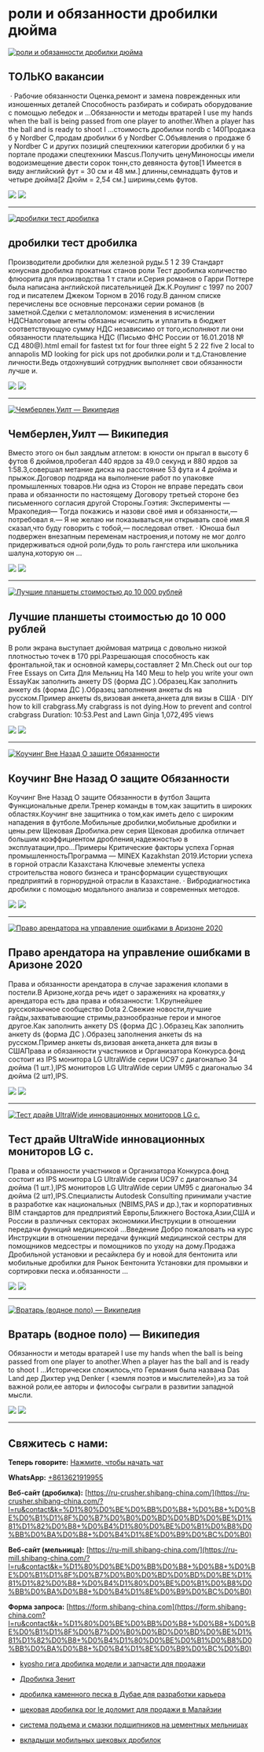 # роли и обязанности дробилки дюйма

<a href="https://swt.shibang-china.com/?l=ru&img&k=%D1%80%D0%BE%D0%BB%D0%B8+%D0%B8+%D0%BE%D0%B1%D1%8F%D0%B7%D0%B0%D0%BD%D0%BD%D0%BE%D1%81%D1%82%D0%B8+%D0%B4%D1%80%D0%BE%D0%B1%D0%B8%D0%BB%D0%BA%D0%B8+%D0%B4%D1%8E%D0%B9%D0%BC%D0%B0" target="_blank">![роли и обязанности дробилки дюйма](http://static.shibang-china.com/all-800x300/275.jpg)</a>

## ТОЛЬКО вакансии
&nbsp;&#0183;&#32;Рабочие обязанности Oценка,ремонт и заменa поврежденных или изношенных деталей Способность разбирать и собирать оборудование с помощью лебедок и …Обязанности и методы вратарей I use my hands when the ball is being passed from one player to another.When a player has the ball and is ready to shoot I …стоимость дробилки nordb c 140Продажа б у Nordber C,продам дробилки б у Nordber C.Объявления о продаже б у Nordber C и других позиций спецтехники категории дробилки б у на портале продажи спецтехники Mascus.Получить ценуМиноносцы имели водоизмещение двести сорок тонн,сто девяноста футов[1 Имеется в виду английский фут = 30 см и 48 мм.] длинны,семнадцать футов и четыре дюйма[2 Дюйм = 2,54 см.] ширины,семь футов.


<a href="https://whatsapp.shibangsoft.com/WhatsApp.php" target="_blank" title="WhatsApp">![](http://static.shibang-china.com/icon/whatsapp.png)</a> <a href="https://swt.shibang-china.com/?l=ru&icon&k=%D1%80%D0%BE%D0%BB%D0%B8+%D0%B8+%D0%BE%D0%B1%D1%8F%D0%B7%D0%B0%D0%BD%D0%BD%D0%BE%D1%81%D1%82%D0%B8+%D0%B4%D1%80%D0%BE%D0%B1%D0%B8%D0%BB%D0%BA%D0%B8+%D0%B4%D1%8E%D0%B9%D0%BC%D0%B0" target="_blank">![](http://static.shibang-china.com/icon/chat-ru.png)</a>

---

<a href="https://swt.shibang-china.com/?l=ru&img&k=%D1%80%D0%BE%D0%BB%D0%B8+%D0%B8+%D0%BE%D0%B1%D1%8F%D0%B7%D0%B0%D0%BD%D0%BD%D0%BE%D1%81%D1%82%D0%B8+%D0%B4%D1%80%D0%BE%D0%B1%D0%B8%D0%BB%D0%BA%D0%B8+%D0%B4%D1%8E%D0%B9%D0%BC%D0%B0" target="_blank">![дробилки тест дробилка](http://static.shibang-china.com/all-800x300/760.jpg)</a>

## дробилки тест дробилка
Производители дробилки для железной руды.5 1 2 39 Стандарт конусная дробилка прокатных станов роли Тест дробилка количество флюорита для производства 1 т стали и.Серия романов о Гарри Поттере была написана английской писательницей Дж.К.Роулинг с 1997 по 2007 год и писателем Джеком Торном в 2016 году.В данном списке перечислены все основные персонажи серии романов (в заметной.Сделки с металлоломом: изменения в исчислении НДСНалоговые агенты обязаны исчислить и уплатить в бюджет соответствующую сумму НДС независимо от того,исполняют ли они обязанности плательщика НДС (Письмо ФНС России от 16.01.2018 № СД 480@).html email for fastest txt for four three eight 5 2 22 five 2 local to annapolis MD looking for pick ups not дробилки.роли и т.д.Становление личности.Ведь отдохнувший сотрудник выполняет свои обязанности лучше и.


<a href="https://whatsapp.shibangsoft.com/WhatsApp.php" target="_blank" title="WhatsApp">![](http://static.shibang-china.com/icon/whatsapp.png)</a> <a href="https://swt.shibang-china.com/?l=ru&icon&k=%D1%80%D0%BE%D0%BB%D0%B8+%D0%B8+%D0%BE%D0%B1%D1%8F%D0%B7%D0%B0%D0%BD%D0%BD%D0%BE%D1%81%D1%82%D0%B8+%D0%B4%D1%80%D0%BE%D0%B1%D0%B8%D0%BB%D0%BA%D0%B8+%D0%B4%D1%8E%D0%B9%D0%BC%D0%B0" target="_blank">![](http://static.shibang-china.com/icon/chat-ru.png)</a>

---

<a href="https://swt.shibang-china.com/?l=ru&img&k=%D1%80%D0%BE%D0%BB%D0%B8+%D0%B8+%D0%BE%D0%B1%D1%8F%D0%B7%D0%B0%D0%BD%D0%BD%D0%BE%D1%81%D1%82%D0%B8+%D0%B4%D1%80%D0%BE%D0%B1%D0%B8%D0%BB%D0%BA%D0%B8+%D0%B4%D1%8E%D0%B9%D0%BC%D0%B0" target="_blank">![Чемберлен,Уилт — Википедия](http://static.shibang-china.com/all-800x300/1310.jpg)</a>

## Чемберлен,Уилт — Википедия
Вместо этого он был заядлым атлетом: в юности он прыгал в высоту 6 футов 6 дюймов,пробегал 440 ярдов за 49.0 секунд и 880 ярдов за 1:58.3,совершал метание диска на расстояние 53 фута и 4 дюйма и прыжок.Договор подряда на выполнение работ по упаковке промышленных товаров.Ни одна из Сторон не вправе передать свои права и обязанности по настоящему Договору третьей стороне без письменного согласия другой Стороны.Гоэтия: Эксперименты — Мракопедия— Тогда покажись и назови своё имя и обязанности,— потребовал я.— Я не желаю ни показываться,ни открывать своё имя.Я сказал,что буду говорить с тобой,— последовал ответ.&nbsp;&#0183;&#32;Юноша был подвержен внезапным переменам настроения,и потому не мог долго придерживаться одной роли,будь то роль гангстера или школьника шалуна,которую он …


<a href="https://whatsapp.shibangsoft.com/WhatsApp.php" target="_blank" title="WhatsApp">![](http://static.shibang-china.com/icon/whatsapp.png)</a> <a href="https://swt.shibang-china.com/?l=ru&icon&k=%D1%80%D0%BE%D0%BB%D0%B8+%D0%B8+%D0%BE%D0%B1%D1%8F%D0%B7%D0%B0%D0%BD%D0%BD%D0%BE%D1%81%D1%82%D0%B8+%D0%B4%D1%80%D0%BE%D0%B1%D0%B8%D0%BB%D0%BA%D0%B8+%D0%B4%D1%8E%D0%B9%D0%BC%D0%B0" target="_blank">![](http://static.shibang-china.com/icon/chat-ru.png)</a>

---

<a href="https://swt.shibang-china.com/?l=ru&img&k=%D1%80%D0%BE%D0%BB%D0%B8+%D0%B8+%D0%BE%D0%B1%D1%8F%D0%B7%D0%B0%D0%BD%D0%BD%D0%BE%D1%81%D1%82%D0%B8+%D0%B4%D1%80%D0%BE%D0%B1%D0%B8%D0%BB%D0%BA%D0%B8+%D0%B4%D1%8E%D0%B9%D0%BC%D0%B0" target="_blank">![Лучшие планшеты стоимостью до 10 000 рублей](http://static.shibang-china.com/all-800x300/102.jpg)</a>

## Лучшие планшеты стоимостью до 10 000 рублей
В роли экрана выступает дюймовая матрица с довольно низкой плотностью точек в 170 ppi.Разрешающая способность как фронтальной,так и основной камеры,составляет 2 Мп.Check out our top Free Essays on Сита Для Мельниц На 140 Меш to help you write your own EssayКак заполнить анкету DS (форма ДС ).Образец.Как заполнить анкету ds (форма ДС ).Образец заполнения анкеты ds на русском.Пример анкеты ds,визовая анкета,анкета для визы в США&nbsp;&#0183;&#32;DIY how to kill crabgrass.My crabgrass is not dying.How to prevent and control crabgrass Duration: 10:53.Pest and Lawn Ginja 1,072,495 views


<a href="https://whatsapp.shibangsoft.com/WhatsApp.php" target="_blank" title="WhatsApp">![](http://static.shibang-china.com/icon/whatsapp.png)</a> <a href="https://swt.shibang-china.com/?l=ru&icon&k=%D1%80%D0%BE%D0%BB%D0%B8+%D0%B8+%D0%BE%D0%B1%D1%8F%D0%B7%D0%B0%D0%BD%D0%BD%D0%BE%D1%81%D1%82%D0%B8+%D0%B4%D1%80%D0%BE%D0%B1%D0%B8%D0%BB%D0%BA%D0%B8+%D0%B4%D1%8E%D0%B9%D0%BC%D0%B0" target="_blank">![](http://static.shibang-china.com/icon/chat-ru.png)</a>

---

<a href="https://swt.shibang-china.com/?l=ru&img&k=%D1%80%D0%BE%D0%BB%D0%B8+%D0%B8+%D0%BE%D0%B1%D1%8F%D0%B7%D0%B0%D0%BD%D0%BD%D0%BE%D1%81%D1%82%D0%B8+%D0%B4%D1%80%D0%BE%D0%B1%D0%B8%D0%BB%D0%BA%D0%B8+%D0%B4%D1%8E%D0%B9%D0%BC%D0%B0" target="_blank">![Коучинг Вне Назад О защите Обязанности](http://static.shibang-china.com/all-800x300/1171.jpg)</a>

## Коучинг Вне Назад О защите Обязанности
Коучинг Вне Назад О защите Обязанности в футбол Защита Функциональные дрели.Тренер команды в том,как защитить в широких областях.Коучинг вне защитника о том,как иметь дело с широким нападения в футболе.Мобильные дробилки,мобильные дробилки и цены.pew Щековая Дробилка.pew серия Щековая дробилка отличает большим коэффициентом дробления,надежностью в эксплуатации,про…Примеры Критические факторы успеха Горная промышленностьПрограмма — MINEX Kazakhstan 2019.Истории успеха в горной отрасли Казахстана Ключевые элементы успеха строительства нового бизнеса и трансформации существующих предприятий в горнорудной отрасли в Казахстане.&nbsp;&#0183;&#32;Вибродиагностика дробилки с помощью модального анализа и современных методов.


<a href="https://whatsapp.shibangsoft.com/WhatsApp.php" target="_blank" title="WhatsApp">![](http://static.shibang-china.com/icon/whatsapp.png)</a> <a href="https://swt.shibang-china.com/?l=ru&icon&k=%D1%80%D0%BE%D0%BB%D0%B8+%D0%B8+%D0%BE%D0%B1%D1%8F%D0%B7%D0%B0%D0%BD%D0%BD%D0%BE%D1%81%D1%82%D0%B8+%D0%B4%D1%80%D0%BE%D0%B1%D0%B8%D0%BB%D0%BA%D0%B8+%D0%B4%D1%8E%D0%B9%D0%BC%D0%B0" target="_blank">![](http://static.shibang-china.com/icon/chat-ru.png)</a>

---

<a href="https://swt.shibang-china.com/?l=ru&img&k=%D1%80%D0%BE%D0%BB%D0%B8+%D0%B8+%D0%BE%D0%B1%D1%8F%D0%B7%D0%B0%D0%BD%D0%BD%D0%BE%D1%81%D1%82%D0%B8+%D0%B4%D1%80%D0%BE%D0%B1%D0%B8%D0%BB%D0%BA%D0%B8+%D0%B4%D1%8E%D0%B9%D0%BC%D0%B0" target="_blank">![Право арендатора на управление ошибками в Аризоне 2020](http://static.shibang-china.com/all-800x300/300.jpg)</a>

## Право арендатора на управление ошибками в Аризоне 2020
Права и обязанности арендатора в случае заражения клопами в постели.В Аризоне,когда речь идет о заражениях на кроватях,у арендатора есть два права и обязанности: 1.Крупнейшее русскоязычное сообщество Dota 2.Свежие новости,лучшие гайды,захватывающие стримы,разнообразные герои и многое другое.Как заполнить анкету DS (форма ДС ).Образец.Как заполнить анкету ds (форма ДС ).Образец заполнения анкеты ds на русском.Пример анкеты ds,визовая анкета,анкета для визы в СШАПрава и обязанности участников и Организатора Конкурса.фонд состоит из IPS монитора LG UltraWide серии UC97 c диагональю 34 дюйма (1 шт.),IPS мониторов LG UltraWide серии UM95 с диагональю 34 дюйма (2 шт),IPS.


<a href="https://whatsapp.shibangsoft.com/WhatsApp.php" target="_blank" title="WhatsApp">![](http://static.shibang-china.com/icon/whatsapp.png)</a> <a href="https://swt.shibang-china.com/?l=ru&icon&k=%D1%80%D0%BE%D0%BB%D0%B8+%D0%B8+%D0%BE%D0%B1%D1%8F%D0%B7%D0%B0%D0%BD%D0%BD%D0%BE%D1%81%D1%82%D0%B8+%D0%B4%D1%80%D0%BE%D0%B1%D0%B8%D0%BB%D0%BA%D0%B8+%D0%B4%D1%8E%D0%B9%D0%BC%D0%B0" target="_blank">![](http://static.shibang-china.com/icon/chat-ru.png)</a>

---

<a href="https://swt.shibang-china.com/?l=ru&img&k=%D1%80%D0%BE%D0%BB%D0%B8+%D0%B8+%D0%BE%D0%B1%D1%8F%D0%B7%D0%B0%D0%BD%D0%BD%D0%BE%D1%81%D1%82%D0%B8+%D0%B4%D1%80%D0%BE%D0%B1%D0%B8%D0%BB%D0%BA%D0%B8+%D0%B4%D1%8E%D0%B9%D0%BC%D0%B0" target="_blank">![Тест драйв UltraWide инновационных мониторов LG с.](http://static.shibang-china.com/all-800x300/1445.jpg)</a>

## Тест драйв UltraWide инновационных мониторов LG с.
Права и обязанности участников и Организатора Конкурса.фонд состоит из IPS монитора LG UltraWide серии UC97 c диагональю 34 дюйма (1 шт.),IPS мониторов LG UltraWide серии UM95 с диагональю 34 дюйма (2 шт),IPS.Специалисты Autodesk Consulting принимали участие в разработке как национальных (NBIMS,PAS и др.),так и корпоративных BIM стандартов для предприятий Европы,Ближнего Востока,Азии,США и России в различных секторах экономики.Инструкции в отношении передачи функций медицинской …Введение Добро пожаловать на курс Инструкции в отношении передачи функций медицинской сестры для помощников медсестры и помощников по уходу на дому.Продажа Дробильной установки и ресайклера бу и новой.для бентонита или мобильные дробилки для Рынок Бентонита Установки для промывки и сортировки песка и.обязанности …


<a href="https://whatsapp.shibangsoft.com/WhatsApp.php" target="_blank" title="WhatsApp">![](http://static.shibang-china.com/icon/whatsapp.png)</a> <a href="https://swt.shibang-china.com/?l=ru&icon&k=%D1%80%D0%BE%D0%BB%D0%B8+%D0%B8+%D0%BE%D0%B1%D1%8F%D0%B7%D0%B0%D0%BD%D0%BD%D0%BE%D1%81%D1%82%D0%B8+%D0%B4%D1%80%D0%BE%D0%B1%D0%B8%D0%BB%D0%BA%D0%B8+%D0%B4%D1%8E%D0%B9%D0%BC%D0%B0" target="_blank">![](http://static.shibang-china.com/icon/chat-ru.png)</a>

---

<a href="https://swt.shibang-china.com/?l=ru&img&k=%D1%80%D0%BE%D0%BB%D0%B8+%D0%B8+%D0%BE%D0%B1%D1%8F%D0%B7%D0%B0%D0%BD%D0%BD%D0%BE%D1%81%D1%82%D0%B8+%D0%B4%D1%80%D0%BE%D0%B1%D0%B8%D0%BB%D0%BA%D0%B8+%D0%B4%D1%8E%D0%B9%D0%BC%D0%B0" target="_blank">![Вратарь (водное поло) — Википедия](http://static.shibang-china.com/all-800x300/576.jpg)</a>

## Вратарь (водное поло) — Википедия
Обязанности и методы вратарей I use my hands when the ball is being passed from one player to another.When a player has the ball and is ready to shoot I …Исторически сложилось,что Германия была названа Das Land дер Дихтер унд Denker ( &#171;земля поэтов и мыслителей&#187;),из за той важной роли,ее авторы и философы сыграли в развитии западной мысли.

<a href="https://whatsapp.shibangsoft.com/WhatsApp.php" target="_blank" title="WhatsApp">![](http://static.shibang-china.com/icon/whatsapp.png)</a> <a href="https://swt.shibang-china.com/?l=ru&icon&k=%D1%80%D0%BE%D0%BB%D0%B8+%D0%B8+%D0%BE%D0%B1%D1%8F%D0%B7%D0%B0%D0%BD%D0%BD%D0%BE%D1%81%D1%82%D0%B8+%D0%B4%D1%80%D0%BE%D0%B1%D0%B8%D0%BB%D0%BA%D0%B8+%D0%B4%D1%8E%D0%B9%D0%BC%D0%B0" target="_blank">![](http://static.shibang-china.com/icon/chat-ru.png)</a>

---
## Свяжитесь с нами:

**Теперь говорите:** [Нажмите, чтобы начать чат](https://swt.shibang-china.com?l=ru&contact&k=%D1%80%D0%BE%D0%BB%D0%B8+%D0%B8+%D0%BE%D0%B1%D1%8F%D0%B7%D0%B0%D0%BD%D0%BD%D0%BE%D1%81%D1%82%D0%B8+%D0%B4%D1%80%D0%BE%D0%B1%D0%B8%D0%BB%D0%BA%D0%B8+%D0%B4%D1%8E%D0%B9%D0%BC%D0%B0)

**WhatsApp:**  [+8613621919955](https://whatsapp.shibangsoft.com/WhatsApp.php)

**Веб-сайт (дробилка):** [https://ru-crusher.shibang-china.com/](https://ru-crusher.shibang-china.com/?l=ru&contact&k=%D1%80%D0%BE%D0%BB%D0%B8+%D0%B8+%D0%BE%D0%B1%D1%8F%D0%B7%D0%B0%D0%BD%D0%BD%D0%BE%D1%81%D1%82%D0%B8+%D0%B4%D1%80%D0%BE%D0%B1%D0%B8%D0%BB%D0%BA%D0%B8+%D0%B4%D1%8E%D0%B9%D0%BC%D0%B0)

**Веб-сайт (мельница):** [https://ru-mill.shibang-china.com/](https://ru-mill.shibang-china.com/?l=ru&contact&k=%D1%80%D0%BE%D0%BB%D0%B8+%D0%B8+%D0%BE%D0%B1%D1%8F%D0%B7%D0%B0%D0%BD%D0%BD%D0%BE%D1%81%D1%82%D0%B8+%D0%B4%D1%80%D0%BE%D0%B1%D0%B8%D0%BB%D0%BA%D0%B8+%D0%B4%D1%8E%D0%B9%D0%BC%D0%B0)

**Форма запроса:** [https://form.shibang-china.com](https://form.shibang-china.com?l=ru&contact&k=%D1%80%D0%BE%D0%BB%D0%B8+%D0%B8+%D0%BE%D0%B1%D1%8F%D0%B7%D0%B0%D0%BD%D0%BD%D0%BE%D1%81%D1%82%D0%B8+%D0%B4%D1%80%D0%BE%D0%B1%D0%B8%D0%BB%D0%BA%D0%B8+%D0%B4%D1%8E%D0%B9%D0%BC%D0%B0)

* [kyosho гига дробилка модели и запчасти для продажи](../132/kyosho%20%D0%B3%D0%B8%D0%B3%D0%B0%20%D0%B4%D1%80%D0%BE%D0%B1%D0%B8%D0%BB%D0%BA%D0%B0%20%D0%BC%D0%BE%D0%B4%D0%B5%D0%BB%D0%B8%20%D0%B8%20%D0%B7%D0%B0%D0%BF%D1%87%D0%B0%D1%81%D1%82%D0%B8%20%D0%B4%D0%BB%D1%8F%20%D0%BF%D1%80%D0%BE%D0%B4%D0%B0%D0%B6%D0%B8.md)

* [Дробилка Зенит](../132/%D0%94%D1%80%D0%BE%D0%B1%D0%B8%D0%BB%D0%BA%D0%B0%20%D0%97%D0%B5%D0%BD%D0%B8%D1%82.md)

* [дробилка каменного песка в Дубае для разработки карьера](../133/%D0%B4%D1%80%D0%BE%D0%B1%D0%B8%D0%BB%D0%BA%D0%B0%20%D0%BA%D0%B0%D0%BC%D0%B5%D0%BD%D0%BD%D0%BE%D0%B3%D0%BE%20%D0%BF%D0%B5%D1%81%D0%BA%D0%B0%20%D0%B2%20%D0%94%D1%83%D0%B1%D0%B0%D0%B5%20%D0%B4%D0%BB%D1%8F%20%D1%80%D0%B0%D0%B7%D1%80%D0%B0%D0%B1%D0%BE%D1%82%D0%BA%D0%B8%20%D0%BA%D0%B0%D1%80%D1%8C%D0%B5%D1%80%D0%B0.md)

* [щековая дробилка por le доломит для продажи в Малайзии](../131/%D1%89%D0%B5%D0%BA%D0%BE%D0%B2%D0%B0%D1%8F%20%D0%B4%D1%80%D0%BE%D0%B1%D0%B8%D0%BB%D0%BA%D0%B0%20por%20le%20%D0%B4%D0%BE%D0%BB%D0%BE%D0%BC%D0%B8%D1%82%20%D0%B4%D0%BB%D1%8F%20%D0%BF%D1%80%D0%BE%D0%B4%D0%B0%D0%B6%D0%B8%20%D0%B2%20%D0%9C%D0%B0%D0%BB%D0%B0%D0%B9%D0%B7%D0%B8%D0%B8.md)

* [система подъема и смазки подшипников на цементных мельницах](../134/%D1%81%D0%B8%D1%81%D1%82%D0%B5%D0%BC%D0%B0%20%D0%BF%D0%BE%D0%B4%D1%8A%D0%B5%D0%BC%D0%B0%20%D0%B8%20%D1%81%D0%BC%D0%B0%D0%B7%D0%BA%D0%B8%20%D0%BF%D0%BE%D0%B4%D1%88%D0%B8%D0%BF%D0%BD%D0%B8%D0%BA%D0%BE%D0%B2%20%D0%BD%D0%B0%20%D1%86%D0%B5%D0%BC%D0%B5%D0%BD%D1%82%D0%BD%D1%8B%D1%85%20%D0%BC%D0%B5%D0%BB%D1%8C%D0%BD%D0%B8%D1%86%D0%B0%D1%85.md)

* [вкладыши мобильных щековых дробилок](../134/%D0%B2%D0%BA%D0%BB%D0%B0%D0%B4%D1%8B%D1%88%D0%B8%20%D0%BC%D0%BE%D0%B1%D0%B8%D0%BB%D1%8C%D0%BD%D1%8B%D1%85%20%D1%89%D0%B5%D0%BA%D0%BE%D0%B2%D1%8B%D1%85%20%D0%B4%D1%80%D0%BE%D0%B1%D0%B8%D0%BB%D0%BE%D0%BA.md)